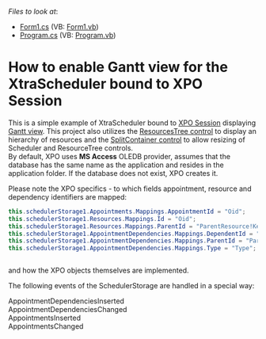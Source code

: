 <!-- default file list -->
*Files to look at*:

* [Form1.cs](./CS/Gantt_on_XPO/Form1.cs) (VB: [Form1.vb](./VB/Gantt_on_XPO/Form1.vb))
* [Program.cs](./CS/Gantt_on_XPO/Program.cs) (VB: [Program.vb](./VB/Gantt_on_XPO/Program.vb))
<!-- default file list end -->
# How to enable Gantt view for the XtraScheduler bound to XPO Session


<p>This is a simple example of XtraScheduler bound to <a href="http://documentation.devexpress.com/#XPO/CustomDocument2022"><u>XPO Session</u></a>  displaying <a href="http://documentation.devexpress.com/#WindowsForms/CustomDocument10698"><u>Gantt view</u></a>. This project also utilizes the <a href="http://documentation.devexpress.com/#WindowsForms/CustomDocument10685"><u>ResourcesTree control</u></a> to display an hierarchy of resources and the <a href="http://documentation.devexpress.com/#WindowsForms/clsDevExpressXtraEditorsSplitContainerControltopic"><u>SplitContainer control</u></a> to allow resizing of Scheduler and ResourceTree controls. <br />
By default, XPO uses <strong>MS Access</strong> OLEDB provider, assumes that the database has the same name as the application and resides in the application folder. If the database does not exist, XPO creates it.</p><p>Please note the XPO specifics - to which fields appointment, resource and dependency identifiers are mapped:<br />
</p>

```cs
this.schedulerStorage1.Appointments.Mappings.AppointmentId = "Oid";
this.schedulerStorage1.Resources.Mappings.Id = "Oid";
this.schedulerStorage1.Resources.Mappings.ParentId = "ParentResource!Key";
this.schedulerStorage1.AppointmentDependencies.Mappings.DependentId = "DependentApt!Key";
this.schedulerStorage1.AppointmentDependencies.Mappings.ParentId = "ParentApt!Key";
this.schedulerStorage1.AppointmentDependencies.Mappings.Type = "Type";



```

<p>and how the XPO objects themselves are implemented. </p><p>The following events of the SchedulerStorage are handled in a special way:</p><p>AppointmentDependenciesInserted <br />
AppointmentDependenciesChanged<br />
AppointmentsInserted<br />
AppointmentsChanged</p>

<br/>


